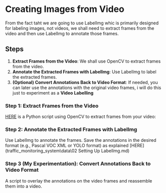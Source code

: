 # Creating Images from Video

From the fact taht we are going to use LabelImg whic is primarily designed for labeling images, not videos, we shall need to extract frames from the video and then use LabelImg to annotate those frames.

## Steps 

1. **Extract Frames from the Video**: We shall use OpenCV to extract frames from the video.
2. **Annotate the Extracted Frames with LabelImg**: Use LabelImg to label the extracted frames.
3. **(Optional) Convert Annotations Back to Video Format**: If needed, you can later use the annotations with the original video frames, i will do this just to experiment as a **Video Labelling**

### Step 1: Extract Frames from the Video

[HERE](traffic_monitoring_system\data\extract_frames.py) is a Python script using OpenCV to extract frames from your video:

### Step 2: Annotate the Extracted Frames with LabelImg
Use LabelImg to annotate the frames. Save the annotations in the desired format (e.g., Pascal VOC XML or YOLO format) as explained [HERE](traffic_monitoring_system\data\02 Setting Up LabelImg.md)

### Step 3 (My Experimentation): Convert Annotations Back to Video Format

A script to overlay the annotations on the video frames and reassemble them into a video. 